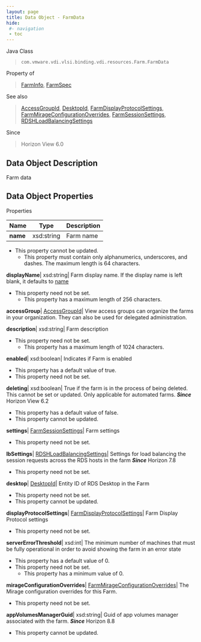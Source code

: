 ```yaml
---
layout: page
title: Data Object - FarmData
hide:
 #- navigation
 - toc
---
```






Java Class  
> `com.vmware.vdi.vlsi.binding.vdi.resources.Farm.FarmData`

Property of  
> [FarmInfo](vdi.resources.Farm.FarmInfo.md#field_detail), [FarmSpec](vdi.resources.Farm.FarmSpec.md#field_detail)

See also  
> [AccessGroupId](vdi.entity.AccessGroupId.md), [DesktopId](vdi.entity.DesktopId.md), [FarmDisplayProtocolSettings](vdi.resources.Farm.DisplayProtocolSettings.md), [FarmMirageConfigurationOverrides](vdi.resources.Farm.MirageConfigurationOverrides.md), [FarmSessionSettings](vdi.resources.Farm.SessionSettings.md), [RDSHLoadBalancingSettings](vdi.resources.Farm.LoadBalancingSettings.md)

Since  
> Horizon View 6.0


## Data Object Description 

Farm data 

## Data Object Properties

Properties

Name |  Type |  Description   
---|---|---  
**name**|  xsd:string|  Farm name   


* This property cannot be updated.
  * This property must contain only alphanumerics, underscores, and dashes. The maximum length is 64 characters. 

  
**displayName**|  xsd:string|  Farm display name. If the display name is left blank, it defaults to [name](vdi.resources.Farm.FarmData.md#name)   


* This property need not be set.
  * This property has a maximum length of 256 characters. 

  
**accessGroup**| [AccessGroupId](vdi.entity.AccessGroupId.md)|  View access groups can organize the farms in your organization. They can also be used for delegated administration.   
  
**description**|  xsd:string|  Farm description   


* This property need not be set.
  * This property has a maximum length of 1024 characters. 

  
**enabled**|  xsd:boolean|  Indicates if Farm is enabled   


  * This property has a default value of true.
* This property need not be set.

  
**deleting**|  xsd:boolean|  True if the farm is in the process of being deleted. This cannot be set or updated. Only applicable for automated farms.  **_Since_** Horizon View 6.2  


  * This property has a default value of false.
* This property cannot be updated.

  
**settings**| [FarmSessionSettings](vdi.resources.Farm.SessionSettings.md)|  Farm settings   


* This property need not be set.

  
**lbSettings**| [RDSHLoadBalancingSettings](vdi.resources.Farm.LoadBalancingSettings.md)|  Settings for load balancing the session requests across the RDS hosts in the farm  **_Since_** Horizon 7.8  


* This property need not be set.

  
**desktop**| [DesktopId](vdi.entity.DesktopId.md)|  Entity ID of RDS Desktop in the Farm   


* This property need not be set.
* This property cannot be updated.

  
**displayProtocolSettings**| [FarmDisplayProtocolSettings](vdi.resources.Farm.DisplayProtocolSettings.md)|  Farm Display Protocol settings   


* This property need not be set.

  
**serverErrorThreshold**|  xsd:int|  The minimum number of machines that must be fully operational in order to avoid showing the farm in an error state   


  * This property has a default value of 0.
* This property need not be set.
  * This property has a minimum value of 0. 

  
**mirageConfigurationOverrides**| [FarmMirageConfigurationOverrides](vdi.resources.Farm.MirageConfigurationOverrides.md)|  The Mirage configuration overrides for this Farm.   


* This property need not be set.

  
**appVolumesManagerGuid**|  xsd:string|  Guid of app volumes manager associated with the farm.  **_Since_** Horizon 8.8  


* This property cannot be updated.

  
  
  
  
  
  
